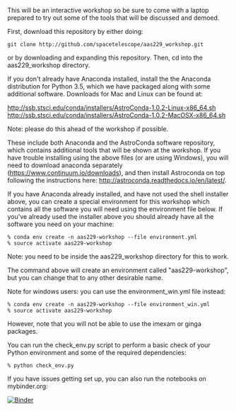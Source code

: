 This will be an interactive workshop so be sure to come with a laptop prepared to try out some of the tools that will be discussed and demoed.

First, download this repository by either doing:

    git clone http://github.com/spacetelescope/aas229_workshop.git

or by downloading and expanding this repository. Then, cd into the aas229_workshop directory.

If you don't already have Anaconda installed, install the the Anaconda distribution for Python 3.5, which we have packaged along with some additional software. Downloads for Mac and Linux can be found at:

http://ssb.stsci.edu/conda/installers/AstroConda-1.0.2-Linux-x86_64.sh
http://ssb.stsci.edu/conda/installers/AstroConda-1.0.2-MacOSX-x86_64.sh

Note: please do this ahead of the workshop if possible.

These include both Anaconda and the AstroConda software repository, which contains additional tools that will be shown at the workshop. If you have trouble installing using the above files (or are using Windows), you will need to download anaconda separately (https://www.continuum.io/downloads), and then install Astroconda on top following the instructions here: http://astroconda.readthedocs.io/en/latest/.

If you have Anaconda already installed, and have not used the shell installer above, you can create a special environment for this workshop which contains all the software you will need using the environment file below. If you've already used the installer above you should already have all the software you need on your machine:

    % conda env create -n aas229-workshop --file environment.yml
    % source activate aas229-workshop

Note: you need to be inside the aas229_workshop directory for this to work.

The command above will create an environment called "aas229-workshop", but you can change that to any other desirable name.

Note for windows users: you can use the environment_win.yml file instead:

    % conda env create -n aas229-workshop --file environment_win.yml
    % source activate aas229-workshop

However, note that you will not be able to use the imexam or ginga packages.

You can run the check_env.py script to perform a basic check of your Python environment and some of the required dependencies:

    % python check_env.py
If you have issues getting set up, you can also run the notebooks on mybinder.org:

[![Binder](http://mybinder.org/badge.svg)](http://mybinder.org:/repo/spacetelescope/aas229_workshop)
